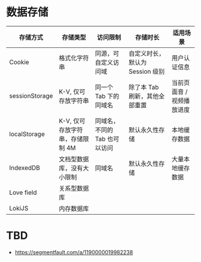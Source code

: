 # 数据存储

| 存储方式       | 存储类型                         | 访问限制                      | 存储时长                        | 适用场景                  |
| -------------- | -------------------------------- | ----------------------------- | ------------------------------- | ------------------------- |
| Cookie         | 格式化字符串                     | 同源，可自定义访问域          | 自定义时长，默认为 Session 级别 | 用户认证信息              |
| sessionStorage | K-V, 仅可存放字符串              | 同一个 Tab 下的同域名         | 除了本 Tab 刷新，其他全部重置   | 当前页面音 / 视频播放进度 |
| localStorage   | K-V, 仅可存放字符串，存储限制 4M | 同域名，不同的 Tab 也可以访问 | 默认永久性存储                  | 本地缓存数据              |
| IndexedDB      | 文档型数据库，没有大小限制       | 同域名                        | 默认永久性存储                  | 大量本地缓存数据          |
| Love field     | 关系型数据库                     |                               |                                 |                           |
| LokiJS         | 内存数据库                       |                               |                                 |                           |

# TBD

- https://segmentfault.com/a/1190000019982238
